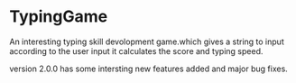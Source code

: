 # TypingGame
An interesting typing skill devolopment game.which gives a string to input according to the user input it calculates the score and typing speed.


version 2.0.0 has some intersting new features added and major bug fixes.
